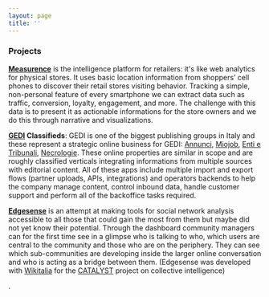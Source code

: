 ```yaml
---
layout: page
title: ''
---
```


### Projects

**[Measurence](http://www.measurence.com/)** is the intelligence platform for retailers: it's like web analytics for physical stores. It uses basic location information from shoppers’ cell phones to discover their retail stores visiting behavior. Tracking a simple, non-personal feature of every smartphone we can extract data such as traffic, conversion, loyalty, engagement, and more. The challenge with this data is to present it as actionable informations for the store owners and we do this through narrative and visualizations.

**[GEDI](http://www.gedispa.it/it/attivita/digitale/network.html/) Classifieds**: GEDI is one of the biggest publishing groups in Italy and these represent a strategic online business for GEDI: [Annunci](https://annunci.repubblica.it/), [Miojob](https://www.repubblica.it/economia/miojob/), [Enti e Tribunali](https://www.entietribunali.it), [Necrologie](https://necrologie.repubblica.it). These online properties are similar in scope and are roughly classified verticals integrating informations from multiple sources with editorial content.  All of these apps include multiple import and export flows (partner uploads, APIs, integrations) and operators backends to help the company manage content, control inbound data, handle customer support and perform all of the backoffice tasks required.

**[Edgesense](https://github.com/Wikitalia/edgesense)** is an attempt at making tools for social network analysis accessible to all those that could gain the most from them but maybe did not yet know their potential. Through the dashboard community managers can for the first time see in a glimpse who is talking to who, which users are central to the community and those who are on the periphery. They can see which sub-communities are developing inside the larger online conversation and who is acting as a bridge between them. (Edgesense was developed with [Wikitalia](http://www.wikitalia.org) for the [CATALYST](http://catalyst-fp7.eu) project on collective intelligence)

.

